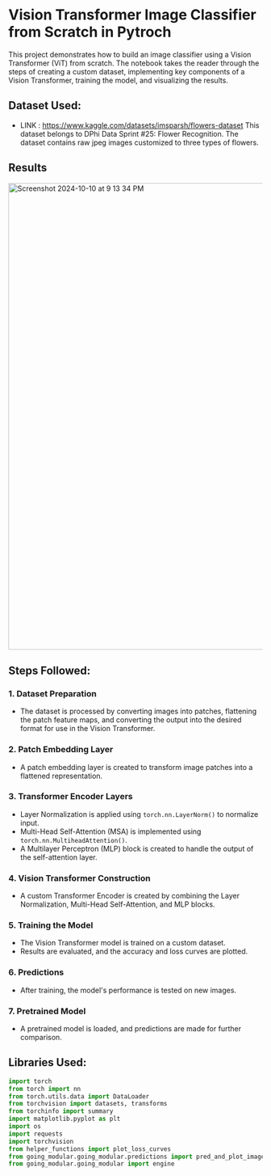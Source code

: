 # Vision Transformer Image Classifier from Scratch in Pytroch

This project demonstrates how to build an image classifier using a Vision Transformer (ViT) from scratch. The notebook takes the reader through the steps of creating a custom dataset, implementing key components of a Vision Transformer, training the model, and visualizing the results.

## Dataset Used:
- LINK : https://www.kaggle.com/datasets/imsparsh/flowers-dataset
This dataset belongs to DPhi Data Sprint #25: Flower Recognition. The dataset contains raw jpeg images customized to three types of flowers.

## Results
<img width="923" alt="Screenshot 2024-10-10 at 9 13 34 PM" src="https://github.com/user-attachments/assets/a1e8b962-e46b-4554-98e8-7ac75d241bcb">


## Steps Followed:

### 1. Dataset Preparation
- The dataset is processed by converting images into patches, flattening the patch feature maps, and converting the output into the desired format for use in the Vision Transformer.
  
### 2. Patch Embedding Layer
- A patch embedding layer is created to transform image patches into a flattened representation. 

### 3. Transformer Encoder Layers
- Layer Normalization is applied using `torch.nn.LayerNorm()` to normalize input.
- Multi-Head Self-Attention (MSA) is implemented using `torch.nn.MultiheadAttention()`.
- A Multilayer Perceptron (MLP) block is created to handle the output of the self-attention layer.

### 4. Vision Transformer Construction
- A custom Transformer Encoder is created by combining the Layer Normalization, Multi-Head Self-Attention, and MLP blocks.

### 5. Training the Model
- The Vision Transformer model is trained on a custom dataset. 
- Results are evaluated, and the accuracy and loss curves are plotted.

### 6. Predictions
- After training, the model's performance is tested on new images.

### 7. Pretrained Model
- A pretrained model is loaded, and predictions are made for further comparison.
  

## Libraries Used:

```python
import torch
from torch import nn
from torch.utils.data import DataLoader
from torchvision import datasets, transforms
from torchinfo import summary
import matplotlib.pyplot as plt
import os
import requests
import torchvision
from helper_functions import plot_loss_curves
from going_modular.going_modular.predictions import pred_and_plot_image
from going_modular.going_modular import engine
